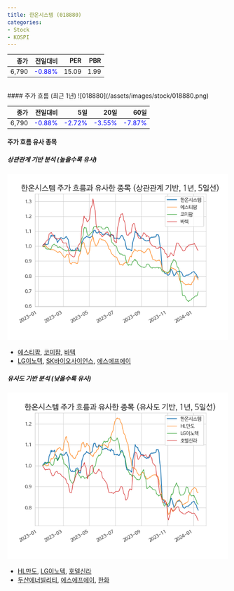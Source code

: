 ```yaml
---
title: 한온시스템 (018880)
categories:
- Stock
- KOSPI
---
```


|종가|전일대비|PER|PBR|
|---:|-------:|--:|---:|
|6,790|<span style="color: blue">-0.88%</span>|15.09|1.99|

<!-- more -->
<br>
#### 주가 흐름 (최근 1년)
![018880](/assets/images/stock/018880.png)

|종가|전일대비|5일|20일|60일|
|---:|-------:|--:|---:|---:|
|6,790|<span style="color: blue">-0.88%</span>|<span style="color: blue">-2.72%</span>|<span style="color: blue">-3.55%</span>|<span style="color: blue">-7.87%</span>|

<!-- more -->

#### 주가 흐름 유사 종목

##### 상관관계 기반 분석 (높을수록 유사)
![018880](/assets/images/stock/018880_corr.png)
- [에스티팜](/237690/), [코미팜](/041960/), [바텍](/043150/)
- [LG이노텍](/011070/), [SK바이오사이언스](/302440/), [에스에프에이](/056190/)

##### 유사도 기반 분석 (낮을수록 유사)	
![018880](/assets/images/stock/018880_sim.png)
- [HL만도](/204320/), [LG이노텍](/011070/), [호텔신라](/008770/)
- [두산에너빌리티](/034020/), [에스에프에이](/056190/), [한화](/000880/)